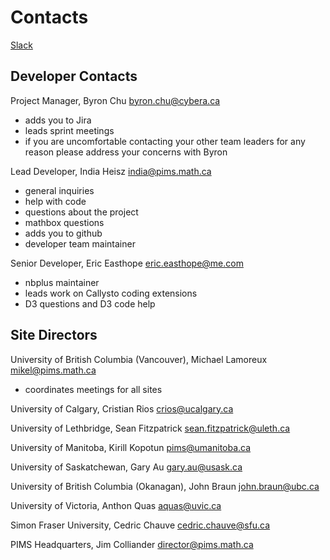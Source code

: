# Contacts

[Slack](http://callysto.slack.com)

## Developer Contacts

Project Manager, Byron Chu byron.chu@cybera.ca
+ adds you to Jira
+ leads sprint meetings
+ if you are uncomfortable contacting your other team leaders for any reason please address your concerns with Byron

Lead Developer, India Heisz india@pims.math.ca
+ general inquiries
+ help with code
+ questions about the project
+ mathbox questions
+ adds you to github
+ developer team maintainer

Senior Developer, Eric Easthope eric.easthope@me.com
+ nbplus maintainer
+ leads work on Callysto coding extensions
+ D3 questions and D3 code help

## Site Directors

University of British Columbia (Vancouver), Michael Lamoreux mikel@pims.math.ca
+ coordinates meetings for all sites

University of Calgary, Cristian Rios crios@ucalgary.ca 

University of Lethbridge, Sean Fitzpatrick sean.fitzpatrick@uleth.ca

University of Manitoba, Kirill Kopotun pims@umanitoba.ca

University of Saskatchewan, Gary Au gary.au@usask.ca

University of British Columbia (Okanagan), John Braun john.braun@ubc.ca

University of Victoria, Anthon Quas aquas@uvic.ca

Simon Fraser University, Cedric Chauve cedric.chauve@sfu.ca

PIMS Headquarters, Jim Colliander director@pims.math.ca









